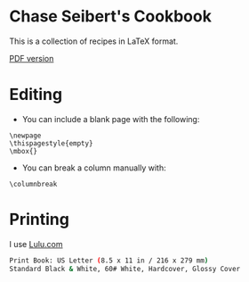 # Chase Seibert's Cookbook

This is a collection of recipes in LaTeX format.

[PDF version](https://chase-cookbook.s3.us-west-2.amazonaws.com/cookbook.pdf)


# Editing

- You can include a blank page with the following:

```
\newpage
\thispagestyle{empty}
\mbox{}
```

- You can break a column manually with:

```
\columnbreak
```

# Printing

I use [Lulu.com](http://lulu.com)

```bash
Print Book: US Letter (8.5 x 11 in / 216 x 279 mm)
Standard Black & White, 60# White, Hardcover, Glossy Cover
```